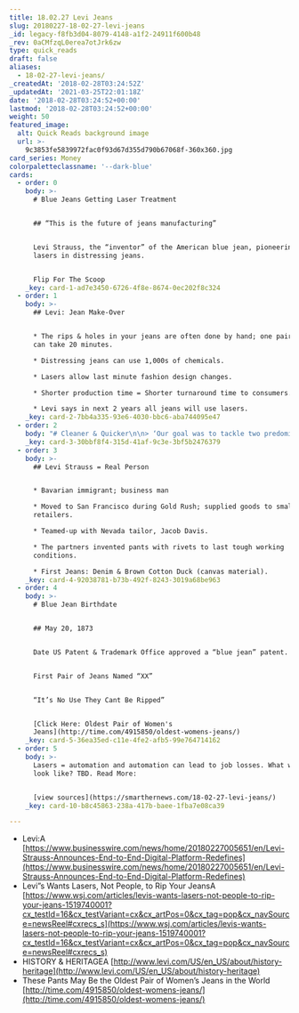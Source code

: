 ```yaml
---
title: 18.02.27 Levi Jeans
slug: 20180227-18-02-27-levi-jeans
_id: legacy-f8fb3d04-8079-4148-a1f2-24911f600b48
_rev: 0aCMfzqL0erea7otJrk6zw
type: quick_reads
draft: false
aliases:
  - 18-02-27-levi-jeans/
_createdAt: '2018-02-28T03:24:52Z'
_updatedAt: '2021-03-25T22:01:18Z'
date: '2018-02-28T03:24:52+00:00'
lastmod: '2018-02-28T03:24:52+00:00'
weight: 50
featured_image:
  alt: Quick Reads background image
  url: >-
    9c3853fe5839972fac0f93d67d355d790b67068f-360x360.jpg
card_series: Money
colorpaletteclassname: '--dark-blue'
cards:
  - order: 0
    body: >-
      # Blue Jeans Getting Laser Treatment


      ## “This is the future of jeans manufacturing”


      Levi Strauss, the “inventor” of the American blue jean, pioneering use of
      lasers in distressing jeans.


      Flip For The Scoop
    _key: card-1-ad7e3450-6726-4f8e-8674-0ec202f8c324
  - order: 1
    body: >-
      ## Levi: Jean Make-Over


      * The rips & holes in your jeans are often done by hand; one pair of jeans
      can take 20 minutes.

      * Distressing jeans can use 1,000s of chemicals.

      * Lasers allow last minute fashion design changes.

      * Shorter production time = Shorter turnaround time to consumers.

      * Levi says in next 2 years all jeans will use lasers.
    _key: card-2-7bb4a335-93e6-4030-bbc6-aba744095e47
  - order: 2
    body: "# Cleaner & Quicker\n\n> ‘Our goal was to tackle two predominant industry challenges a\x14 being able to respond quickly to changing consumer trends while making the manufacturing process more sustainable.’  \n  \n  \n  \nChip Bergh, Levi Strauss President & CEO, Feb 27, 2018"
    _key: card-3-30bbf8f4-315d-41af-9c3e-3bf5b2476379
  - order: 3
    body: >-
      ## Levi Strauss = Real Person


      * Bavarian immigrant; business man

      * Moved to San Francisco during Gold Rush; supplied goods to small
      retailers.

      * Teamed-up with Nevada tailor, Jacob Davis.

      * The partners invented pants with rivets to last tough working
      conditions.

      * First Jeans: Denim & Brown Cotton Duck (canvas material).
    _key: card-4-92038781-b73b-492f-8243-3019a68be963
  - order: 4
    body: >-
      # Blue Jean Birthdate


      ## May 20, 1873


      Date US Patent & Trademark Office approved a “blue jean” patent.


      First Pair of Jeans Named “XX”


      “It’s No Use They Cant Be Ripped”


      [Click Here: Oldest Pair of Women's
      Jeans](http://time.com/4915850/oldest-womens-jeans/)
    _key: card-5-36ea35ed-c11e-4fe2-afb5-99e764714162
  - order: 5
    body: >-
      Lasers = automation and automation can lead to job losses. What will that
      look like? TBD. Read More:


      [view sources](https://smarthernews.com/18-02-27-levi-jeans/)
    _key: card-10-b8c45863-238a-417b-baee-1fba7e08ca39

---
```

* Levi:A [https://www.businesswire.com/news/home/20180227005651/en/Levi-Strauss-Announces-End-to-End-Digital-Platform-Redefines](https://www.businesswire.com/news/home/20180227005651/en/Levi-Strauss-Announces-End-to-End-Digital-Platform-Redefines)
* Levi”s Wants Lasers, Not People, to Rip Your JeansA [https://www.wsj.com/articles/levis-wants-lasers-not-people-to-rip-your-jeans-1519740001?cx_testId=16&cx_testVariant=cx&cx_artPos=0&cx_tag=pop&cx_navSource=newsReel#cxrecs_s](https://www.wsj.com/articles/levis-wants-lasers-not-people-to-rip-your-jeans-1519740001?cx_testId=16&cx_testVariant=cx&cx_artPos=0&cx_tag=pop&cx_navSource=newsReel#cxrecs_s)
* HISTORY & HERITAGEA [http://www.levi.com/US/en_US/about/history-heritage](http://www.levi.com/US/en_US/about/history-heritage)
* These Pants May Be the Oldest Pair of Women’s Jeans in the World [http://time.com/4915850/oldest-womens-jeans/](http://time.com/4915850/oldest-womens-jeans/)